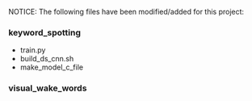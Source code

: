 NOTICE: The following files have been modified/added for this project:

### keyword_spotting
- train.py
- build_ds_cnn.sh
- make_model_c_file

### visual_wake_words
